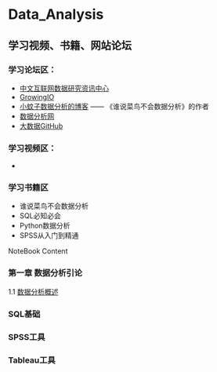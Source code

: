 # Data_Analysis

## 学习视频、书籍、网站论坛

### 学习论坛区：
 - [中文互联网数据研究资讯中心](http://www.199it.com/)
 - [GrowingIO](https://blog.growingio.com/)
 - [小蚊子数据分析的博客](http://blog.sina.com.cn/xiaowenzi22) —— 《谁说菜鸟不会数据分析》的作者
 - [数据分析网](http://www.afenxi.com/)
 - [大数据GitHub](https://github.com/onurakpolat/awesome-bigdata)

### 学习视频区：
 - 
 
### 学习书籍区
 - 谁说菜鸟不会数据分析
 - SQL必知必会
 - Python数据分析
 - SPSS从入门到精通

NoteBook Content
### 第一章 数据分析引论
1.1 [数据分析概述](https://github.com/SolerHo/Data_Analysis/blob/master/01.%E6%95%B0%E6%8D%AE%E5%88%86%E6%9E%90%E7%9A%84%E6%A6%82%E8%BF%B0.md)


### SQL基础


### SPSS工具


### Tableau工具



